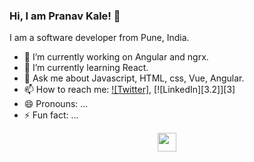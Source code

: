 ### Hi, I am Pranav Kale! 👋

I am a software developer from Pune, India.

- 🔭 I’m currently working on Angular and ngrx.
- 🌱 I’m currently learning React.
- 💬 Ask me about Javascript, HTML, css, Vue, Angular.
- 📫 How to reach me: [![Twitter]][1], [![LinkedIn][3.2]][3]
- 😄 Pronouns: ...
- ⚡ Fun fact: ...

<p align='center'>
<a href="https://twitter.com/PranavSKale"><img height="30" src="https://github.com/imPranavKale/imPranavKale/tree/main/icons/twitter.png"></a>
</p>


<!-- Icon sets -->
[1.1]: https://cdn2.iconfinder.com/data/icons/social-media-2285/512/1_Twitter_colored_svg-512.png (Twitter)


<!-- profile links -->
[1]: https://twitter.com/PranavSKale
